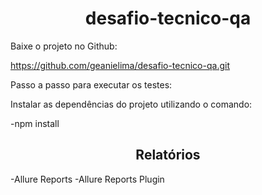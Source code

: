 

<h1 align="center"> desafio-tecnico-qa </h1>

Baixe o projeto no Github:

https://github.com/geanielima/desafio-tecnico-qa.git

 

Passo a passo para executar os testes:

Instalar as dependências do projeto utilizando o comando:

-npm install




<h2 align="center"> Relatórios </h2>

-Allure Reports
-Allure Reports Plugin


